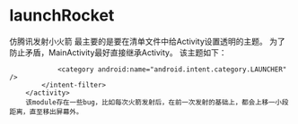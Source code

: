 # launchRocket
仿腾讯发射小火箭
最主要的是要在清单文件中给Activity设置透明的主题。
为了防止矛盾，MainActivity最好直接继承Activity。
该主题如下：

 <activity android:name=".MainActivity"
            android:theme="@android:style/Theme.Translucent.NoTitleBar">
            <intent-filter>
                <action android:name="android.intent.action.MAIN" />

                <category android:name="android.intent.category.LAUNCHER" />
            </intent-filter>
        </activity>
        该module存在一些bug，比如每次火箭发射后，在前一次发射的基础上，都会上移一小段距离，直至移出屏幕外。

